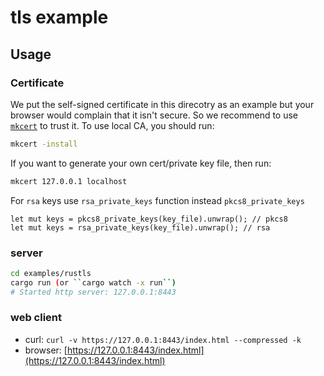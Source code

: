 # tls example

## Usage

### Certificate

We put the self-signed certificate in this direcotry as an example
but your browser would complain that it isn't secure.
So we recommend to use [`mkcert`] to trust it. To use local CA, you should run:

```bash
mkcert -install
```

If you want to generate your own cert/private key file, then run:

```bash
mkcert 127.0.0.1 localhost
```

For `rsa` keys use `rsa_private_keys` function instead `pkcs8_private_keys`
```
let mut keys = pkcs8_private_keys(key_file).unwrap(); // pkcs8
let mut keys = rsa_private_keys(key_file).unwrap(); // rsa
```

[`mkcert`]: https://github.com/FiloSottile/mkcert

### server

```bash
cd examples/rustls
cargo run (or ``cargo watch -x run``)
# Started http server: 127.0.0.1:8443
```

### web client

- curl: ``curl -v https://127.0.0.1:8443/index.html --compressed -k``
- browser: [https://127.0.0.1:8443/index.html](https://127.0.0.1:8443/index.html)
